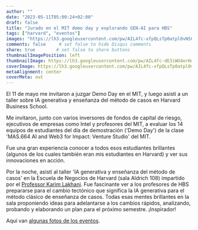 ```yaml
---
author: ""
date: "2023-05-11T05:00:24+02:00"
draft: false
title: "Jurado en el MIT demo day y explorando GEN-AI para HBS"
tags: ["harvard", "eventos"]
images: "https://lh3.googleusercontent.com/pw/AIL4fc-xfpQLsTp0atpl0vNSC-mwgNPHwfSly9ckpXniEkW_9UftyWKQkZS_gnFhO0cav-lJIhu-QsgYRhbUmw2HA6KR3FtTHEK_WILSshSDN3fUFL7wL7M8=w2400"
comments: false     # set false to hide Disqus comments
share: true        # set false to share buttons
thumbnailImagePosition: left
thumbnailImage: https://lh3.googleusercontent.com/pw/AIL4fc-dE3iWU4erH4bTeYrGtWcFNiBkRg4_EC7zoEf0-nr0cjwmpZKctIeo2v5Va8lW7r3MFsrhJ1py46dgno8GN7tQCeH0LM75IuOrglloP5RONg8mQG8i=w2400
coverImage: https://lh3.googleusercontent.com/pw/AIL4fc-xfpQLsTp0atpl0vNSC-mwgNPHwfSly9ckpXniEkW_9UftyWKQkZS_gnFhO0cav-lJIhu-QsgYRhbUmw2HA6KR3FtTHEK_WILSshSDN3fUFL7wL7M8=w2400
metaAlignment: center
coverMeta: out
---
```


El 11 de mayo me invitaron a juzgar Demo Day en el MIT, y luego asistí a un taller sobre IA generativa y enseñanza del método de casos en Harvard Business School.

<!--more-->

Me invitaron, junto con varios inversores de fondos de capital de riesgo, ejecutivos de empresas como Intel y profesores del MIT, a evaluar los 14 equipos de estudiantes del día de demostración ('Demo Day') de la clase 'MAS.664 AI and Web3 for Impact: Venture Studio' del MIT.

Fue una gran experiencia conocer a todos esos estudiantes brillantes (algunos de los cuales también eran mis estudiantes en Harvard) y ver sus innovaciones en acción.

Por la noche, asistí al taller 'IA generativa y enseñanza del método de casos' en la Escuela de Negocios de Harvard (sala Aldrich 108) impartido por el [Professor Karim Lakhani](https://www.hbs.edu/faculty/Pages/profile.aspx?facId=240491). Fue fascinante ver a los profesores de HBS prepararse para el cambio tectónico que significa la IA generativa para el método clásico de enseñanza de casos. Todas esas mentes brillantes en la sala proponiendo ideas para adelantarse a los cambios rápidos, analizando, probando y elaborando un plan para el próximo semestre. ¡Inspirador!

Aquí van [algunas fotos de los eventos](https://photos.app.goo.gl/voWqYvrfUesBytCd7).